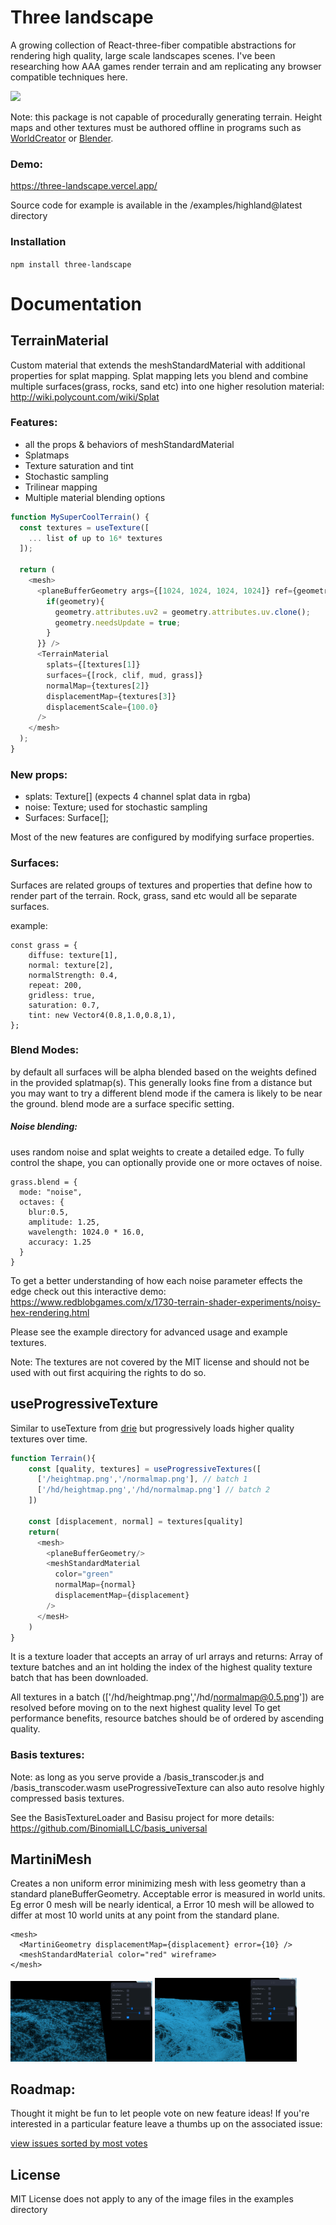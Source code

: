 # Three landscape

A growing collection of React-three-fiber compatible abstractions for rendering high quality, large scale landscapes scenes. I've been researching how AAA games render terrain and am replicating any browser compatible techniques here.

[<img src="/thumbnail.png">](https://three-landscape.vercel.app/)

Note: this package is not capable of procedurally generating terrain. Height maps and other textures must be authored offline in programs such as [WorldCreator](https://www.world-creator.com/) or [Blender](https://www.blender.org/).

### Demo:

https://three-landscape.vercel.app/

Source code for example is available in the /examples/highland@latest directory

### Installation

`npm install three-landscape`

# Documentation

## TerrainMaterial

Custom material that extends the meshStandardMaterial with additional properties for splat mapping. Splat mapping lets you blend and combine multiple surfaces(grass, rocks, sand etc) into one higher resolution material: http://wiki.polycount.com/wiki/Splat


### Features:

- all the props & behaviors of meshStandardMaterial
- Splatmaps
- Texture saturation and tint
- Stochastic sampling
- Trilinear mapping
- Multiple material blending options

```js
function MySuperCoolTerrain() {
  const textures = useTexture([
    ... list of up to 16* textures
  ]);

  return (
    <mesh>
      <planeBufferGeometry args={[1024, 1024, 1024, 1024]} ref={geometry => {
        if(geometry){
          geometry.attributes.uv2 = geometry.attributes.uv.clone();
          geometry.needsUpdate = true;
        }
      }} />
      <TerrainMaterial
        splats={[textures[1]}
        surfaces={[rock, clif, mud, grass]}
        normalMap={textures[2]}
        displacementMap={textures[3]}
        displacementScale={100.0}
      />
    </mesh>
  );
}
```

### New props:

- splats: Texture[] (expects 4 channel splat data in rgba)
- noise: Texture; used for stochastic sampling
- Surfaces: Surface[];

Most of the new features are configured by modifying surface properties.

### Surfaces:
Surfaces are related groups of textures and properties that define how to render part of the terrain. Rock, grass, sand etc would all be separate surfaces.

example:
```
const grass = {
    diffuse: texture[1],
    normal: texture[2],
    normalStrength: 0.4,
    repeat: 200,
    gridless: true,
    saturation: 0.7,
    tint: new Vector4(0.8,1.0,0.8,1),
};
```

### Blend Modes:
by default all surfaces will be alpha blended based on the weights defined in the provided splatmap(s). This generally looks fine from a distance but you may want to try a different blend mode if the camera is likely to be near the ground. blend mode are a surface specific setting.

##### Noise blending:
uses random noise and splat weights to create a detailed edge. To fully control the shape, you can optionally provide one or more octaves of noise.
```
grass.blend = {
  mode: "noise",
  octaves: {
    blur:0.5,
    amplitude: 1.25,
    wavelength: 1024.0 * 16.0,
    accuracy: 1.25
  }
}
```
To get a better understanding of how each noise parameter effects the edge check out this interactive demo: https://www.redblobgames.com/x/1730-terrain-shader-experiments/noisy-hex-rendering.html

Please see the example directory for advanced usage and example textures.

Note: The textures are not covered by the MIT license and should not be used with out first acquiring the rights to do so.

## useProgressiveTexture

Similar to useTexture from [drie](https://github.com/pmndrs/drei) but progressively loads higher quality textures over time.

```js
function Terrain(){
    const [quality, textures] = useProgressiveTextures([
      ['/heightmap.png','/normalmap.png'], // batch 1
      ['/hd/heightmap.png','/hd/normalmap.png'] // batch 2
    ])

    const [displacement, normal] = textures[quality]
    return(
      <mesh>
        <planeBufferGeometry/>
        <meshStandardMaterial 
          color="green" 
          normalMap={normal} 
          displacementMap={displacement} 
        />
      </mesH>
    )
}
```

It is a texture loader that accepts an array of url arrays and returns: Array of texture batches and an int holding the index of the highest quality texture batch that has been downloaded.

All textures in a batch (['/hd/heightmap.png','/hd/normalmap@0.5.png']) are resolved before moving on to the next highest quality level
To get performance benefits, resource batches should be of ordered by ascending quality.

### Basis textures:

Note: as long as you serve provide a /basis_transcoder.js and /basis_transcoder.wasm useProgressiveTexture can also auto resolve highly compressed basis textures.

See the BasisTextureLoader and Basisu project for more details: https://github.com/BinomialLLC/basis_universal

## MartiniMesh
Creates a non uniform error minimizing mesh with less geometry than a standard planeBufferGeometry. Acceptable error is measured in world units. Eg error 0 mesh will be nearly identical, a Error 10 mesh will be allowed to differ at most 10 world units at any point from the standard plane. 
```
<mesh>
  <MartiniGeometry displacementMap={displacement} error={10} />
  <meshStandardMaterial color="red" wireframe>
</mesh>
```
[<img width="45%" src="/martini-low.png">](https://three-landscape.vercel.app/)
[<img width="45%" src="/martini-high.png">](https://three-landscape.vercel.app/)

## Roadmap:

Thought it might be fun to let people vote on new feature ideas! If you're interested in a particular feature leave a thumbs up on the associated issue:

[view issues sorted by most votes](https://github.com/nwpointer/three-landscape/issues?q=is%3Aissue+is%3Aopen+sort%3Areactions-%2B1-desc)



## License

MIT License does not apply to any of the image files in the examples directory

